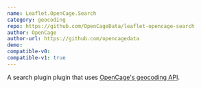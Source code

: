 ```yaml
---
name: Leaflet.OpenCage.Search
category: geocoding
repo: https://github.com/OpenCageData/leaflet-opencage-search
author: OpenCage
author-url: https://github.com/opencagedata
demo: 
compatible-v0:
compatible-v1: true
---
```


A search plugin plugin that uses <a href="https://opencagedata.com">OpenCage's geocoding API</a>.
